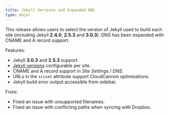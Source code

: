 ```yaml
---
title: Jekyll Versions and Expanded DNS
type: major
---
```


This release allows users to select the version of Jekyll used to build each site (including Jekyll **2.4.0**, **2.5.3** and **3.0.3**). DNS has been expanded with CNAME and A record support.

Features:

* Jekyll **3.0.3** and **2.5.3** support.
* [Jekyll versions](/building/jekyll/) configurable per site.
* CNAME and A record support in *Site Settings / DNS*.
* URLs in the `srcset` attribute support CloudCannon optimisations.
* Jekyll build error output accessible from sidebar.

Fixes:

* Fixed an issue with unsupported filenames.
* Fixed an issue with conflicting paths when syncing with Dropbox.